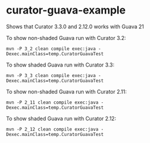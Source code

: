 # curator-guava-example
Shows that Curator 3.3.0 and 2.12.0 works with Guava 21

To show non-shaded Guava run with Curator 3.2: 

```
mvn -P 3_2 clean compile exec:java -Dexec.mainClass=temp.CuratorGuavaTest
```

To show shaded Guava run with Curator 3.3: 

```
mvn -P 3_3 clean compile exec:java -Dexec.mainClass=temp.CuratorGuavaTest
```

To show non-shaded Guava run with Curator 2.11: 

```
mvn -P 2_11 clean compile exec:java -Dexec.mainClass=temp.CuratorGuavaTest
```

To show shaded Guava run with Curator 2.12: 

```
mvn -P 2_12 clean compile exec:java -Dexec.mainClass=temp.CuratorGuavaTest
```
